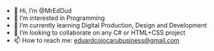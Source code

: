 - 👋 Hi, I’m @MrEdDud
- 👀 I’m interested in Programming
- 🌱 I’m currently learning Digital Production, Design and Development
- 💞️ I’m looking to collaborate on any C# or HTML+CSS project
- 📫 How to reach me: eduardcojocarubusiness@gmail.com

<!---
MrEdDud/MrEdDud is a ✨ special ✨ repository because its `README.md` (this file) appears on your GitHub profile.
You can click the Preview link to take a look at your changes.
--->
